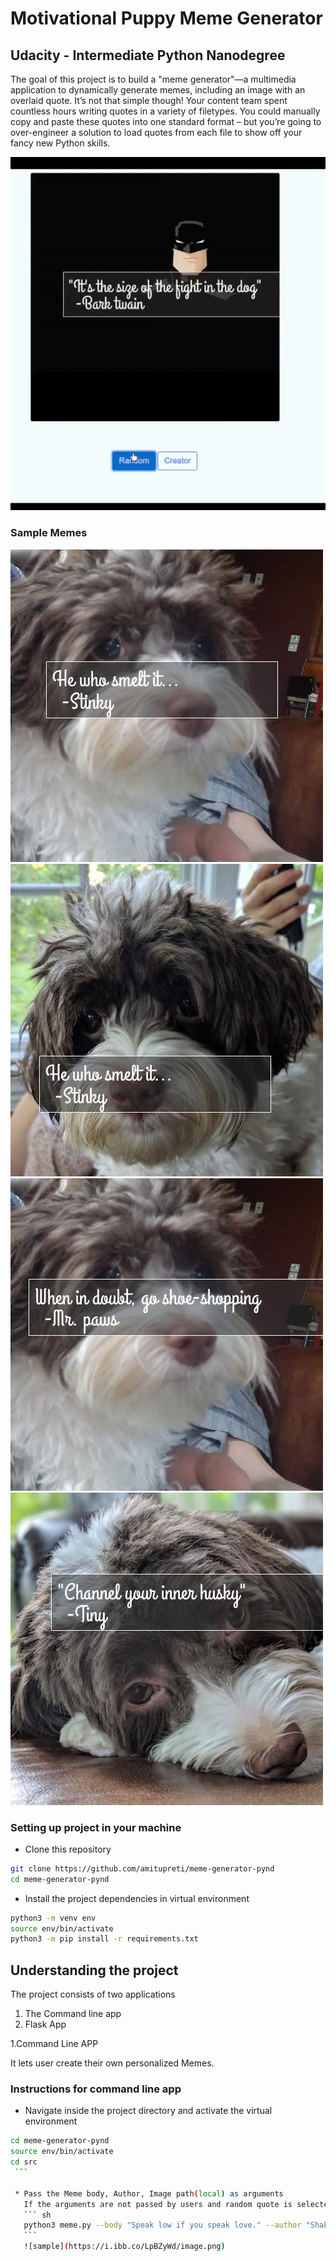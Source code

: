 # Motivational Puppy Meme Generator

## Udacity - Intermediate Python Nanodegree

The goal of this project is to build a "meme generator"—a multimedia application to dynamically generate memes, including an image with an overlaid quote. It’s not that simple though! Your content team spent countless hours writing quotes in a variety of filetypes. You could manually copy and paste these quotes into one standard format – but you’re going to over-engineer a solution to load quotes from each file to show off your fancy new Python skills. 

![demo gif](./demo.gif)

### Sample Memes

![sample MEME](./src/tmp/2211_curr_meme.jpg)
![sample MEME](./src/tmp/4748_curr_meme.jpg)
![sample MEME](./src/tmp/9860_curr_meme.jpg)
![sample MEME](./src/tmp/curr_meme.jpg)


### Setting up project in your machine

* Clone this repository

```sh
git clone https://github.com/amitupreti/meme-generator-pynd
cd meme-generator-pynd
```

* Install the project dependencies in virtual environment

```sh
python3 -m venv env
source env/bin/activate
python3 -m pip install -r requirements.txt
```

## Understanding the project

The project consists of two applications

1. The Command line app
2. Flask App

1.Command Line APP

   It lets user create their own personalized Memes.
   ### Instructions for command line app
   * Navigate inside the project directory and activate the virtual environment
   ```sh
   cd meme-generator-pynd
   source env/bin/activate
   cd src
    ```
    
    * Pass the Meme body, Author, Image path(local) as arguments
      If the arguments are not passed by users and random quote is selected.
      ``` sh
      python3 meme.py --body "Speak low if you speak love." --author "Shakespeare" --path "./pathtoyourimage"
      ```
      ![sample](https://i.ibb.co/LpBZyWd/image.png)

